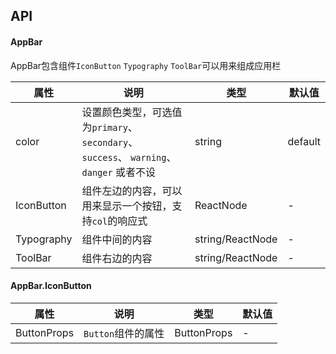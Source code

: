 ## API

#### AppBar
AppBar包含组件`IconButton` `Typography` `ToolBar`可以用来组成应用栏

| 属性 | 说明 | 类型 | 默认值 |
| --- | --- | --- | --- |
| color | 设置颜色类型，可选值为`primary`、 `secondary`、 `success`、 `warning`、 `danger` 或者不设 | string | default |
| IconButton | 组件左边的内容，可以用来显示一个按钮，支持`col`的响应式 | ReactNode | - |
| Typography | 组件中间的内容 | string/ReactNode | - |
| ToolBar | 组件右边的内容 | string/ReactNode | - |

#### AppBar.IconButton

| 属性 | 说明 | 类型 | 默认值 |
| --- | --- | --- | --- |
| ButtonProps | `Button`组件的属性 | ButtonProps | - |